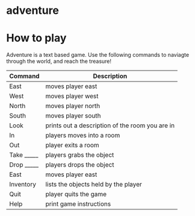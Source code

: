 # adventure

# How to play

Adventure is a text based game. Use the following commands to naviagte through the world, and reach the treasure!

| Command | Description |
| --- | --- |
| East | moves player east |
| West | moves player west |
| North | moves player north |
| South | moves player south |
| Look | prints out a description of the room you are in |
| In | players moves into a room |
| Out | player exits a room |
| Take _____ | players grabs the object |
| Drop _____ | players drops the object |
| East | moves player east |
| Inventory | lists the objects held by the player |
| Quit | player quits the game |
| Help | print game instructions |
